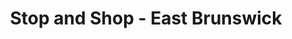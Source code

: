 ---
title: "Stop and Shop - East Brunswick"
url: /east-brunswick/stop-and-shop-east-brunswick/
shop: Supermarkt
---